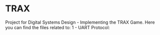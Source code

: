 # TRAX
Project for Digital Systems Design - Implementing the TRAX Game.
Here you can find the files related to:
1 - UART Protocol:
  
